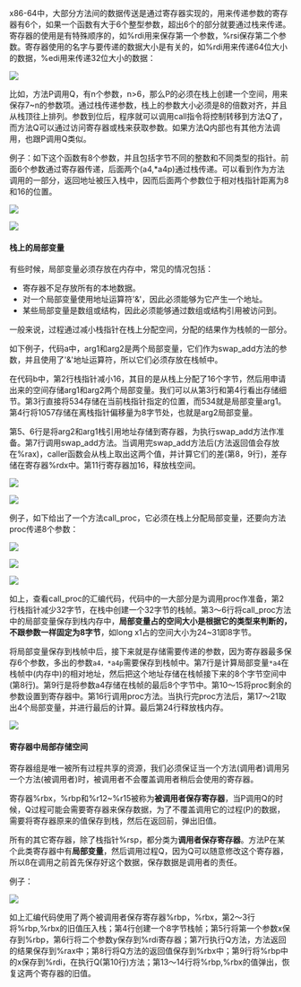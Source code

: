x86-64中，大部分方法间的数据传送是通过寄存器实现的，用来传递参数的寄存器有6个，如果一个函数有大于6个整型参数，超出6个的部分就要通过栈来传递。寄存器的使用是有特殊顺序的，如%rdi用来保存第一个参数，%rsi保存第二个参数。寄存器使用的名字与要传递的数据大小是有关的，如%rdi用来传递64位大小的数据，%edi用来传递32位大小的数据：

![](../images/cs/38.png)

比如，方法P调用Q，有n个参数，n>6，那么P的必须在栈上创建一个空间，用来保存7~n的参数项。通过栈传递参数，栈上的参数大小必须是8的倍数对齐，并且从栈顶往上排列。参数到位后，程序就可以调用call指令将控制转移到方法Q了，而方法Q可以通过访问寄存器或栈来获取参数。如果方法Q内部也有其他方法调用，也跟P调用Q类似。

例子：如下这个函数有8个参数，并且包括字节不同的整数和不同类型的指针。前面6个参数通过寄存器传递，后面两个(a4,*a4p)通过栈传递。可以看到作为方法调用的一部分，返回地址被压入栈中，因而后面两个参数位于相对栈指针距离为8和16的位置。

![](../images/cs/39.png)

![](../images/cs/40.png)

#### 栈上的局部变量

有些时候，局部变量必须存放在内存中，常见的情况包括：

- 寄存器不足存放所有的本地数据。
- 对一个局部变量使用地址运算符'&'，因此必须能够为它产生一个地址。
- 某些局部变量是数组或结构，因此必须能够通过数组或结构引用被访问到。

一般来说，过程通过减小栈指针在栈上分配空间，分配的结果作为栈帧的一部分。

如下例子，代码a中，arg1和arg2是两个局部变量，它们作为swap_add方法的参数，并且使用了'&'地址运算符，所以它们必须存放在栈帧中。

在代码b中，第2行栈指针减小16，其目的是从栈上分配了16个字节，然后用申请出来的空间存储arg1和arg2两个局部变量。我们可以从第3行和第4行看出存储细节。第3行直接将534存储在当前栈指针指定的位置，而534就是局部变量arg1。第4行将1057存储在离栈指针偏移量为8字节处，也就是arg2局部变量。

第5、6行是将arg2和arg1栈引用地址存储到寄存器，为执行swap_add方法作准备。第7行调用swap_add方法。当调用完swap_add方法后(方法返回值会存放在%rax)，caller函数会从栈上取出这两个值，并计算它们的差(第8，9行)，差存储在寄存器%rdx中。第11行寄存器加16，释放栈空间。

![](../images/cs/41.png)

![](../images/cs/42.png)

例子，如下给出了一个方法call_proc，它必须在栈上分配局部变量，还要向方法proc传递8个参数：

![](../images/cs/43.png)

![](../images/cs/44.png)



![](../images/cs/45.png)

如上，查看call_proc的汇编代码，代码中的一大部分是为调用proc作准备，第2行栈指针减少32字节，在栈中创建一个32字节的栈帧。第3～6行将call_proc方法中的局部变量保存到栈内存中，**局部变量占的空间大小是根据它的类型来判断的，不跟参数一样固定为8字节**，如long x1占的空间大小为24~31即8字节。

将局部变量保存到栈帧中后，接下来就是存储需要传递的参数，因为寄存器最多保存6个参数，多出的参数```a4，*a4p```需要保存到栈帧中。第7行是计算局部变量```*a4```在栈帧中(内存中)的相对地址，然后把这个地址存储在栈帧接下来的8个字节空间中(第8行)。第9行是将参数a4存储在栈帧的最后8个字节中。第10～15将proc剩余的参数设置到寄存器中。第16行调用proc方法。当执行完proc方法后，第17～21取出4个局部变量，并进行最后的计算。最后第24行释放栈内存。

![](../images/cs/46.png)

#### 寄存器中局部存储空间

寄存器组是唯一被所有过程共享的资源，我们必须保证当一个方法(调用者)调用另一个方法(被调用者)时，被调用者不会覆盖调用者稍后会使用的寄存器。

寄存器%rbx，%rbp和%r12~%r15被称为**被调用者保存寄存器**，当P调用Q的时候，Q过程可能会需要寄存器来保存数据，为了不覆盖调用它的过程(P)的数据，需要将寄存器原来的值保存到栈，然后在返回前，弹出旧值。

所有的其它寄存器，除了栈指针%rsp，都分类为**调用者保存寄存器**。方法P在某个此类寄存器中有**局部变量**，然后调用过程Q，因为Q可以随意修改这个寄存器，所以ß在调用之前首先保存好这个数据，保存数据是调用者的责任。

例子：

![](../images/cs/47.png)

如上汇编代码使用了两个被调用者保存寄存器%rbp，%rbx，第2～3行将%rbp,%rbx的旧值压入栈；第4行创建一个8字节栈帧；第5行将第一个参数x保存到%rbp，第6行将二个参数y保存到%rdi寄存器；第7行执行Q方法，方法返回的结果保存到%rax中；第8行将Q方法的返回值保存到%rbx中；第9行将%rbp中的x保存到%rdi，在执行Q(第10行)方法；第13～14行将%rbp,%rbx的值弹出，恢复这两个寄存器的旧值。
